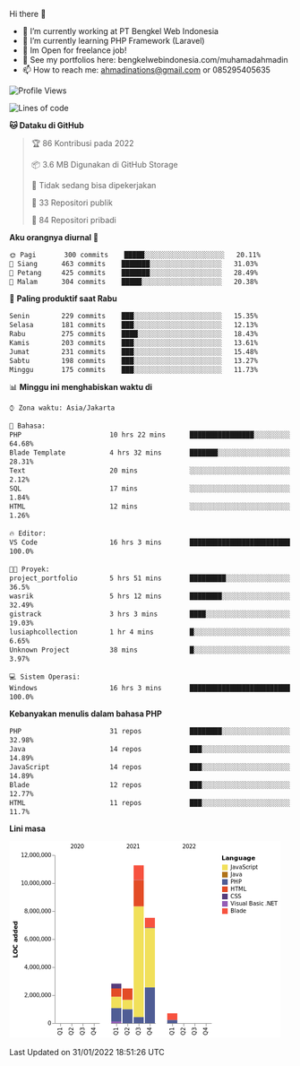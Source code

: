 Hi there 👋

- 🔭 I’m currently working at PT Bengkel Web Indonesia
- 🌱 I’m currently learning PHP Framework (Laravel)
- 📂 Im Open for freelance job!
- 🧷 See my portfolios here: bengkelwebindonesia.com/muhamadahmadin
- 📫 How to reach me: ahmadinations@gmail.com or 085295405635


<!--START_SECTION:waka-->
![Profile Views](http://img.shields.io/badge/Profil%20dilihat-0-blue)

![Lines of code](https://img.shields.io/badge/Sejak%20Hello%20World%20aku%20telah%20menulis-25%20Million%20baris%20kode-blue)

**🐱 Dataku di GitHub** 

> 🏆 86 Kontribusi pada 2022
 > 
> 📦 3.6 MB Digunakan di GitHub Storage 
 > 
> 🚫 Tidak sedang bisa dipekerjakan
 > 
> 📜 33 Repositori publik 
 > 
> 🔑 84 Repositori pribadi  
 > 
**Aku orangnya diurnal 🐤** 

```text
🌞 Pagi       300 commits    █████░░░░░░░░░░░░░░░░░░░░   20.11% 
🌆 Siang      463 commits    ███████░░░░░░░░░░░░░░░░░░   31.03% 
🌃 Petang     425 commits    ███████░░░░░░░░░░░░░░░░░░   28.49% 
🌙 Malam      304 commits    █████░░░░░░░░░░░░░░░░░░░░   20.38%

```
📅 **Paling produktif saat Rabu** 

```text
Senin        229 commits    ███░░░░░░░░░░░░░░░░░░░░░░   15.35% 
Selasa       181 commits    ███░░░░░░░░░░░░░░░░░░░░░░   12.13% 
Rabu         275 commits    ████░░░░░░░░░░░░░░░░░░░░░   18.43% 
Kamis        203 commits    ███░░░░░░░░░░░░░░░░░░░░░░   13.61% 
Jumat        231 commits    ███░░░░░░░░░░░░░░░░░░░░░░   15.48% 
Sabtu        198 commits    ███░░░░░░░░░░░░░░░░░░░░░░   13.27% 
Minggu       175 commits    ███░░░░░░░░░░░░░░░░░░░░░░   11.73%

```


📊 **Minggu ini menghabiskan waktu di** 

```text
⌚︎ Zona waktu: Asia/Jakarta

💬 Bahasa: 
PHP                      10 hrs 22 mins      ████████████████░░░░░░░░░   64.68% 
Blade Template           4 hrs 32 mins       ███████░░░░░░░░░░░░░░░░░░   28.31% 
Text                     20 mins             ░░░░░░░░░░░░░░░░░░░░░░░░░   2.12% 
SQL                      17 mins             ░░░░░░░░░░░░░░░░░░░░░░░░░   1.84% 
HTML                     12 mins             ░░░░░░░░░░░░░░░░░░░░░░░░░   1.26%

🔥 Editor: 
VS Code                  16 hrs 3 mins       █████████████████████████   100.0%

🐱‍💻 Proyek: 
project_portfolio        5 hrs 51 mins       █████████░░░░░░░░░░░░░░░░   36.5% 
wasrik                   5 hrs 12 mins       ████████░░░░░░░░░░░░░░░░░   32.49% 
gistrack                 3 hrs 3 mins        ████░░░░░░░░░░░░░░░░░░░░░   19.03% 
lusiaphcollection        1 hr 4 mins         █░░░░░░░░░░░░░░░░░░░░░░░░   6.65% 
Unknown Project          38 mins             █░░░░░░░░░░░░░░░░░░░░░░░░   3.97%

💻 Sistem Operasi: 
Windows                  16 hrs 3 mins       █████████████████████████   100.0%

```

**Kebanyakan menulis dalam bahasa PHP** 

```text
PHP                      31 repos            ████████░░░░░░░░░░░░░░░░░   32.98% 
Java                     14 repos            ███░░░░░░░░░░░░░░░░░░░░░░   14.89% 
JavaScript               14 repos            ███░░░░░░░░░░░░░░░░░░░░░░   14.89% 
Blade                    12 repos            ███░░░░░░░░░░░░░░░░░░░░░░   12.77% 
HTML                     11 repos            ███░░░░░░░░░░░░░░░░░░░░░░   11.7%

```


**Lini masa**

![Chart not found](https://raw.githubusercontent.com/MuhamadAhmadin/MuhamadAhmadin/master/charts/bar_graph.png) 


 Last Updated on 31/01/2022 18:51:26 UTC
<!--END_SECTION:waka-->
